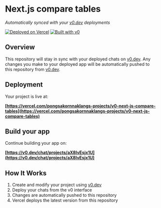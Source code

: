 # Next.js compare tables

*Automatically synced with your [v0.dev](https://v0.dev) deployments*

[![Deployed on Vercel](https://img.shields.io/badge/Deployed%20on-Vercel-black?style=for-the-badge&logo=vercel)](https://vercel.com/pongsakornnaklangs-projects/v0-next-js-compare-tables)
[![Built with v0](https://img.shields.io/badge/Built%20with-v0.dev-black?style=for-the-badge)](https://v0.dev/chat/projects/aX8lvEsjx1U)

## Overview

This repository will stay in sync with your deployed chats on [v0.dev](https://v0.dev).
Any changes you make to your deployed app will be automatically pushed to this repository from [v0.dev](https://v0.dev).

## Deployment

Your project is live at:

**[https://vercel.com/pongsakornnaklangs-projects/v0-next-js-compare-tables](https://vercel.com/pongsakornnaklangs-projects/v0-next-js-compare-tables)**

## Build your app

Continue building your app on:

**[https://v0.dev/chat/projects/aX8lvEsjx1U](https://v0.dev/chat/projects/aX8lvEsjx1U)**

## How It Works

1. Create and modify your project using [v0.dev](https://v0.dev)
2. Deploy your chats from the v0 interface
3. Changes are automatically pushed to this repository
4. Vercel deploys the latest version from this repository